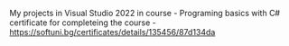 My projects in Visual Studio 2022 in course - Programing basics with C#
certificate for completeing the course - https://softuni.bg/certificates/details/135456/87d134da
